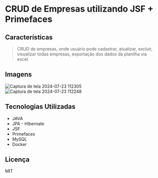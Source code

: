 # CRUD de Empresas utilizando JSF + Primefaces

## Características

> CRUD de empresas, onde usuário pode cadastrar, atualizar, excluir, visualizar todas empresas, exportação dos dados da planilha via excel.

## Imagens
![Captura de tela 2024-07-23 112305](https://github.com/user-attachments/assets/51866529-28c5-4502-9990-119d7b2d02a1)
![Captura de tela 2024-07-23 112248](https://github.com/user-attachments/assets/eac29bad-1b6e-4d74-906f-a45ab93c52f0)

## Tecnologias Utilizadas

- JAVA
- JPA - Hibernate
- JSF
- Primefaces
- MySQL
- Docker

## Licença
MIT

